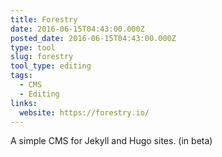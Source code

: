 ```yaml
---
title: Forestry
date: 2016-06-15T04:43:00.000Z
posted_date: 2016-06-15T04:43:00.000Z
type: tool
slug: forestry
tool_type: editing
tags:
  - CMS
  - Editing
links:
  website: https://forestry.io/
---
```

A simple CMS for Jekyll and Hugo sites. (in beta)




